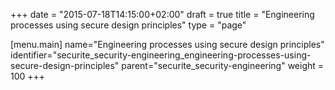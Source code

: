 +++
date = "2015-07-18T14:15:00+02:00"
draft = true
title = "Engineering processes using secure design principles"
type = "page"

[menu.main]
name="Engineering processes using secure design principles"
identifier="securite_security-engineering_engineering-processes-using-secure-design-principles"
parent="securite_security-engineering"
weight = 100
+++